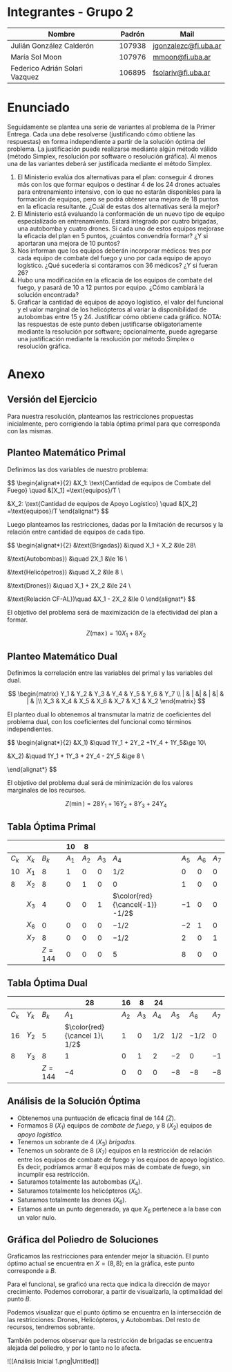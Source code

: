 # Integrantes - Grupo 2

| Nombre | Padrón | Mail |
| --- | --- | --- |
| Julián González Calderón | 107938 | jgonzalezc@fi.uba.ar |
| María Sol Moon | 107976 | mmoon@fi.uba.ar |
| Federico Adrián Solari Vazquez | 106895 | fsolariv@fi.uba.ar |

# Enunciado

Seguidamente se plantea una serie de variantes al problema de la Primer Entrega. Cada una debe resolverse (justificando cómo obtiene las respuestas) en forma independiente a partir de la solución óptima del problema. La justificación puede realizarse mediante algún método válido (método Simplex, resolución por software o resolución gráfica). Al menos una de las variantes deberá ser justificada mediante el método Simplex.

1. El Ministerio evalúa dos alternativas para el plan: conseguir 4 drones más con los que formar equipos o destinar 4 de los 24 drones actuales para entrenamiento intensivo, con lo que no estarán disponibles para la formación de equipos, pero se podrá obtener una mejora de 18 puntos en la eficacia resultante. ¿Cuál de estas dos alternativas será la mejor?
2. El Ministerio está evaluando la conformación de un nuevo tipo de equipo especializado en entrenamiento. Estará integrado por cuatro brigadas, una autobomba y cuatro drones. Si cada uno de estos equipos mejorase la eficacia del plan en 5 puntos, ¿cuántos convendría formar? ¿Y si aportaran una mejora de 10 puntos?
3. Nos informan que los equipos deberán incorporar médicos: tres por cada equipo de combate del fuego y uno por cada equipo de apoyo logístico. ¿Qué sucedería si contáramos con 36 médicos? ¿Y si fueran 26?
4. Hubo una modificación en la eficacia de los equipos de combate del fuego, y pasará de 10 a 12 puntos por equipo. ¿Cómo cambiará la solución encontrada?
5. Graficar la cantidad de equipos de apoyo logístico, el valor del funcional y el valor marginal de los helicópteros al variar la disponibilidad de autobombas entre 15 y 24. Justificar cómo obtiene cada gráfico. NOTA: las respuestas de este punto deben justificarse obligatoriamente mediante la resolución por software; opcionalmente, puede agregarse una justificación mediante la resolución por método Simplex o resolución gráfica.

# Anexo

## Versión del Ejercicio

Para nuestra resolución, planteamos las restricciones propuestas inicialmente, pero corrigiendo la tabla óptima primal para que corresponda con las mismas.

## Planteo Matemático Primal

Definimos las dos variables de nuestro problema:

$$
\begin{alignat*}{2}
&X_1: \text{Cantidad de equipos de Combate del Fuego}
\quad &[X_1] =\text{equipos}/T \\

&X_2: \text{Cantidad de equipos de Apoyo Logístico}
\quad &[X_2] =\text{equipos}/T
\end{alignat*}
$$

Luego planteamos las restricciones, dadas por la limitación de recursos y la relación entre cantidad de equipos de cada tipo.

$$
\begin{alignat*}{2}
&\text{Brigadas}) &\quad X_1 + X_2 &\le 28\\

&\text{Autobombas}) &\quad 2X_1  &\le 16 \\

&\text{Helicópetros}) &\quad  X_2 &\le 8 \\

&\text{Drones}) &\quad X_1 + 2X_2 &\le 24 \\

&\text{Relación CF-AL})\quad &X_1 - 2X_2 &\le 0
\end{alignat*}
$$

El objetivo del problema será de maximización de la efectividad del plan a formar.

$$
Z(\max) = 10X_1 + 8X_2 
$$

## Planteo Matemático Dual

Definimos la correlación entre las variables del primal y las variables del dual.

$$
\begin{matrix}
Y_1 & Y_2 & Y_3 & Y_4 & Y_5 & Y_6 & Y_7 \\
| & | &| & | &| & | & |\\
X_3 & X_4 & X_5 & X_6 & X_7 & X_1 & X_2
\end{matrix}
$$

El planteo dual lo obtenemos al transmutar la matriz de coeficientes del problema dual, con los coeficientes del funcional como términos independientes.

$$
\begin{alignat*}{2}
&X_1) &\quad 1Y_1 + 2Y_2 +1Y_4 + 1Y_5&\ge 10\\

&X_2) &\quad 1Y_1 + 1Y_3 + 2Y_4 - 2Y_5  &\ge 8 \\

\end{alignat*}
$$

El objetivo del problema dual será de minimización de los valores marginales de los recursos.

$$
Z(\min) = 28Y_1 + 16Y_2 + 8Y_3 + 24Y_4 
$$

## Tabla Óptima Primal

|  |  |  | $10$ | $8$ |  |  |  |  |  |
| --- | --- | --- | --- | --- | --- | --- | --- | --- | --- |
| $C_k$ | $X_k$ | $B_k$ | $A_1$ | $A_2$ | $A_3$ | $A_4$ | $A_5$ | $A_6$ | $A_7$ |
| $10$ | $X_1$ | $8$ | $1$ | $0$ | $0$ | $1/2$ | $0$ | $0$ | $0$ |
| $8$ | $X_2$ | $8$ | $0$ | $1$ | $0$ | $0$ | $1$ | $0$ | $0$ |
|  | $X_3$ | $4$ | $0$ | $0$ | $1$ | $\color{red}{\cancel{-1}} -1/2$ | $-1$ | $0$ | $0$ |
|  | $X_6$ | $0$ | $0$ | $0$ | $0$ | $-1/2$ | $-2$ | $1$ | $0$ |
|  | $X_7$ | $8$ | $0$ | $0$ | $0$ | $-1/2$ | $2$ | $0$ | $1$ |
|  |  | $Z = 144$ | $0$ | $0$ | $0$ | $5$ | $8$ | $0$ | $0$ |

## Tabla Óptima Dual

|  |  |  | $28$ | $16$ | $8$ | $24$ |  |  |  |
| --- | --- | --- | --- | --- | --- | --- | --- | --- | --- |
| $C_k$ | $Y_k$ | $B_k$ | $A_1$ | $A_2$ | $A_3$ | $A_4$ | $A_5$ | $A_6$ | $A_7$ |
| $16$ | $Y_2$ | $5$ | $\color{red}{\cancel 1}\  1/2$ | $1$ | $0$ | $1/2$ | $1/2$ | $-1/2$ | $0$ |
| $8$ | $Y_3$ | $8$ | $1$ | $0$ | $1$ | $2$ | $-2$ | $0$ | $-1$ |
|  |  | $Z = 144$ | $-4$ | $0$ | $0$ | $0$ | $-8$ | $-8$ | $-8$ |

## Análisis de la Solución Óptima

- Obtenemos una puntuación de eficacia final de $144\ (Z)$.
- Formamos $8\ (X_1)$ equipos de *combate de fuego*, y $8\ (X_2)$ equipos de *apoyo logístico.*
- Tenemos un sobrante de $4\ (X_3)$ *brigadas.*
- Tenemos un sobrante de $8\ (X_7)$ equipos en la restricción de relación entre los equipos de combate de fuego y los equipos de apoyo logístico. Es decir, podríamos armar $8$ equipos más de combate de fuego, sin incumplir esa restricción.
- Saturamos totalmente las autobombas $(X_4)$.
- Saturamos totalmente los helicópteros $(X_5)$.
- Saturamos totalmente las drones $(X_6)$.
- Estamos ante un punto degenerado, ya que $X_6$ pertenece a la base con un valor nulo.

## Gráfica del Poliedro de Soluciones

Graficamos las restricciones para entender mejor la situación. El punto óptimo actual se encuentra en $X = (8, 8)$; en la gráfica, este punto corresponde a $B$.

Para el funcional, se graficó una recta que indica la dirección de mayor crecimiento. Podemos corroborar, a partir de visualizarla, la optimalidad del punto $B$.

Podemos visualizar que el punto óptimo se encuentra en la intersección de las restricciones: Drones, Helicópteros, y Autobombas. Del resto de recursos, tendremos sobrante.

También podemos observar que la restricción de brigadas se encuentra alejada del poliedro, y por lo tanto no lo afecta.

![[Análisis Inicial 1.png|Untitled]]